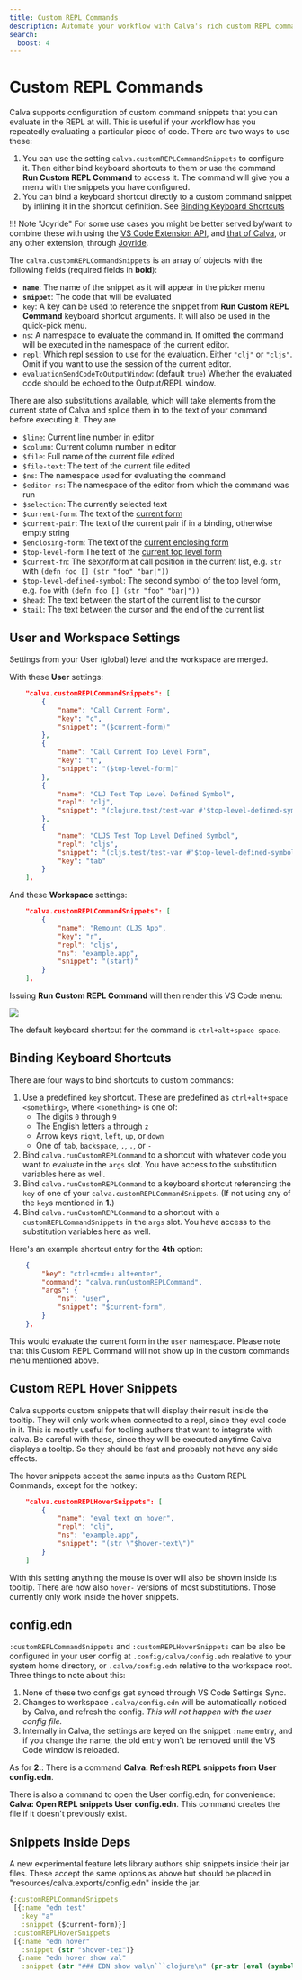 ```yaml
---
title: Custom REPL Commands
description: Automate your workflow with Calva's rich custom REPL commands facilities
search:
  boost: 4
---
```


# Custom REPL Commands

Calva supports configuration of custom command snippets that you can evaluate in the REPL at will. This is useful if your workflow has you repeatedly evaluating a particular piece of code. There are two ways to use these:

1. You can use the setting `calva.customREPLCommandSnippets` to configure it. Then either bind keyboard shortcuts to them or use the command **Run Custom REPL Command** to access it. The command will give you a menu with the snippets you have configured.
2. You can bind a keyboard shortcut directly to a custom command snippet by inlining it in the shortcut definition. See [Binding Keyboard Shortcuts](#binding-keyboard-shortcuts)

!!! Note "Joyride"
    For some use cases you might be better served by/want to combine these with using the [VS Code Extension API](https://code.visualstudio.com/api/references/vscode-ap), and [that of Calva](api.md), or any other extension, through [Joyride](joyride.md).

The `calva.customREPLCommandSnippets` is an array of objects with the following fields (required fields in **bold**):

* **`name`**: The name of the snippet as it will appear in the picker menu
* **`snippet`**: The code that will be evaluated
* `key`: A key can be used to reference the snippet from **Run Custom REPL Command** keyboard shortcut arguments. It will also be used in the quick-pick menu.
* `ns`: A namespace to evaluate the command in. If omitted the command will be executed in the namespace of the current editor.
* `repl`: Which repl session to use for the evaluation. Either `"clj"` or `"cljs"`. Omit if you want to use the session of the current editor.
* `evaluationSendCodeToOutputWindow`: (default `true`) Whether the evaluated code should be echoed to the Output/REPL window.

There are also substitutions available, which will take elements from the current state of Calva and splice them in to the text of your command before executing it. They are

* `$line`: Current line number in editor
* `$column`: Current column number in editor
* `$file`: Full name of the current file edited
* `$file-text`: The text of the current file edited
* `$ns`: The namespace used for evaluating the command
* `$editor-ns`: The namespace of the editor from which the command was run
* `$selection`: The currently selected text
* `$current-form`: The text of the [current form](evaluation.md#current-form)
* `$current-pair`: The text of the current pair if in a binding, otherwise empty string
* `$enclosing-form`: The text of the [current enclosing form](evaluation.md#evaluate-enclosing-form)
* `$top-level-form` The text of the [current top level form](evaluation.md#current-top-level-form)
* `$current-fn`: The sexpr/form at call position in the current list, e.g. `str` with `(defn foo [] (str "foo" "bar|"))`
* `$top-level-defined-symbol`: The second symbol of the top level form, e.g. `foo` with `(defn foo [] (str "foo" "bar|"))`
* `$head`: The text between the start of the current list to the cursor
* `$tail`: The text between the cursor and the end of the current list

## User and Workspace Settings

Settings from your User (global) level and the workspace are merged.

With these **User** settings:

```json
    "calva.customREPLCommandSnippets": [
        {
            "name": "Call Current Form",
            "key": "c",
            "snippet": "($current-form)"
        },
        {
            "name": "Call Current Top Level Form",
            "key": "t",
            "snippet": "($top-level-form)"
        },
        {
            "name": "CLJ Test Top Level Defined Symbol",
            "repl": "clj",
            "snippet": "(clojure.test/test-var #'$top-level-defined-symbol)"
        },
        {
            "name": "CLJS Test Top Level Defined Symbol",
            "repl": "cljs",
            "snippet": "(cljs.test/test-var #'$top-level-defined-symbol)",
            "key": "tab"
        }
    ],
```

And these **Workspace** settings:

```json
    "calva.customREPLCommandSnippets": [
        {
            "name": "Remount CLJS App",
            "key": "r",
            "repl": "cljs",
            "ns": "example.app",
            "snippet": "(start)"
        }
    ],

```

Issuing **Run Custom REPL Command** will then render this VS Code menu:

![](images/custom-command-menu.png)

The default keyboard shortcut for the command is `ctrl+alt+space space`.

## Binding Keyboard Shortcuts

There are four ways to bind shortcuts to custom commands:

1. Use a predefined `key` shortcut. These are predefined as `ctrl+alt+space <something>`, where `<something>` is one of:
    * The digits `0` through `9`
    * The English letters `a` through `z`
    * Arrow keys `right`, `left`, `up`, or `down`
    * One of `tab`, `backspace`, `,`, `.`, or `-` 
2. Bind `calva.runCustomREPLCommand` to a shortcut with whatever code you want to evaluate in the `args` slot. You have access to the substitution variables here as well.
3. Bind `calva.runCustomREPLCommand` to a keyboard shortcut referencing the `key` of one of your `calva.customREPLCommandSnippets`. (If not using any of the `key`s mentioned in **1.**)
4. Bind `calva.runCustomREPLCommand` to a shortcut with a `customREPLCommandSnippets` in the `args` slot. You have access to the substitution variables here as well.

Here's an example shortcut entry for the **4th** option:

``` json
    {
        "key": "ctrl+cmd+u alt+enter",
        "command": "calva.runCustomREPLCommand",
        "args": {
            "ns": "user",
            "snippet": "$current-form",
        }
    },
```

This would evaluate the current form in the `user` namespace. Please note that this Custom REPL Command will not show up in the custom commands menu mentioned above.

## Custom REPL Hover Snippets

Calva supports custom snippets that will display their result inside the tooltip. They will only work when connected to a repl, since they eval code in it.
This is mostly useful for tooling authors that want to integrate with calva.
Be careful with these, since they will be executed anytime Calva displays a tooltip. So they should be fast and probably not have any side effects.

The hover snippets accept the same inputs as the Custom REPL Commands, except for the hotkey:

```json
    "calva.customREPLHoverSnippets": [
        {
            "name": "eval text on hover",
            "repl": "clj",
            "ns": "example.app",
            "snippet": "(str \"$hover-text\")"
        }
    ]
```

With this setting anything the mouse is over will also be shown inside its tooltip.
There are now also `hover-` versions of most substitutions. Those currently only work inside the hover snippets.

## config.edn

`:customREPLCommandSnippets` and `:customREPLHoverSnippets` can be also be configured in your user config at `.config/calva/config.edn` realative to your system home directory, or `.calva/config.edn` relative to the workspace root. Three things to note about this:

1. None of these two configs get synced through VS Code Settings Sync.
2. Changes to workspace `.calva/config.edn` will be automatically noticed by Calva, and refresh the config. _This will not happen with the user config file._
3. Internally in Calva, the settings are keyed on the snippet `:name` entry, and if you change the name, the old entry won't be removed until the VS Code window is reloaded.

As for **2.**: There is a command **Calva: Refresh REPL snippets from User config.edn**.

There is also a command to open the User config.edn, for convenience: **Calva: Open REPL snippets User config.edn**. This command creates the file if it doesn't previously exist.

## Snippets Inside Deps

A new experimental feature lets library authors ship snippets inside their jar files. These accept the same options as above but should be placed in "resources/calva.exports/config.edn" inside the jar.

``` clojure
{:customREPLCommandSnippets
 [{:name "edn test"
   :key "a"
   :snippet ($current-form)}]
 :customREPLHoverSnippets
 [{:name "edn hover"
   :snippet (str "$hover-tex")}
  {:name "edn hover show val"
   :snippet (str "### EDN show val\n```clojure\n" (pr-str (eval (symbol (str "$ns" "/" "$hover-top-level-defined-symbol")))) "\n```")}]}
```
